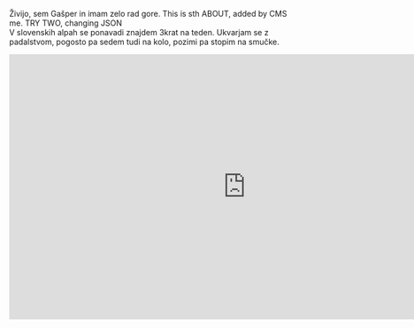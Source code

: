 Živijo, sem Gašper in imam zelo rad gore. This is sth ABOUT, added by CMS me. TRY TWO, changing JSON
<br>
V slovenskih alpah se ponavadi znajdem 3krat na teden. Ukvarjam se z padalstvom, pogosto pa sedem tudi na kolo, pozimi pa stopim na smučke. 
<br>

<iframe width="854" height="480" src="https://www.youtube.com/embed/hLPwsIBQPv8" title="YouTube video player" frameborder="0" allow="accelerometer; autoplay; clipboard-write; encrypted-media; gyroscope; picture-in-picture" allowfullscreen></iframe>